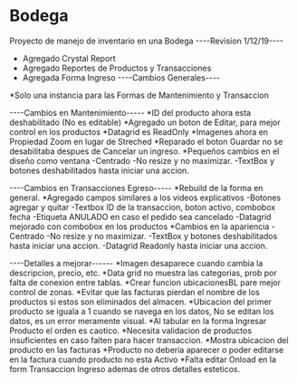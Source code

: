 # Bodega
Proyecto de manejo de inventario en una Bodega
----Revision 1/12/19----

* Agregado Crystal Report
* Agregado Reportes de Productos y Transacciones
* Agregada Forma Ingreso
----Cambios Generales----

*Solo una instancia para las Formas de Mantenimiento y Transaccion

----Cambios en Mantenimiento-----
*ID del producto ahora esta deshabilitado (No es editable)
*Agregado un boton de Editar, para mejor control en los productos
*Datagrid es ReadOnly
*Imagenes ahora en Propiedad Zoom en lugar de Streched
*Reparado el boton Guardar no se desabilitaba despues de Cancelar un ingreso.
*Pequeños cambios en el diseño como ventana 
	-Centrado 
	-No resize y no maximizar.
	-TextBox y botones deshabilitados hasta iniciar una accion.

----Cambios en Transacciones Egreso-----
*Rebuild de la forma en general.
*Agregado campos similares a los videos explicativos
	-Botones agregar y quitar
	-Textbox ID de la transaccion, boton activo, combobox fecha
	-Etiqueta ANULADO en caso el pedido sea cancelado
	-Datagrid mejorado con combobox en los productos
*Cambios en la apariencia
	-Centrado 
	-No resize y no maximizar.
	-TextBox y botones deshabilitados hasta iniciar una accion.
	-Datagrid Readonly hasta iniciar una accion.
	

----Detalles a mejorar------
*Imagen desaparece cuando cambia la descripcion, precio, etc.
*Data grid no muestra las categorias, prob por falta de conexion entre tablas.
*Crear funcion ubicacionesBL pare mejor control de zonas.
*Evitar que las facturas pierdan el nombre de los productos si estos son eliminados del almacen.
*Ubicacion del primer producto se iguala a 1 cuando se navega en los datos, No se editan los datos, es un error meramente visual.
*Al tabular en la forma Ingresar Producto el orden es caotico.
*Necesita validacion de productos insuficientes en caso falten para hacer transaccion.
*Mostra ubicacion del producto en las facturas
*Producto no deberia aparecer o poder editarse en la factura cuando producto no esta Activo
*Falta editar Onload en la form Transaccion Ingreso ademas de otros detalles esteticos.
